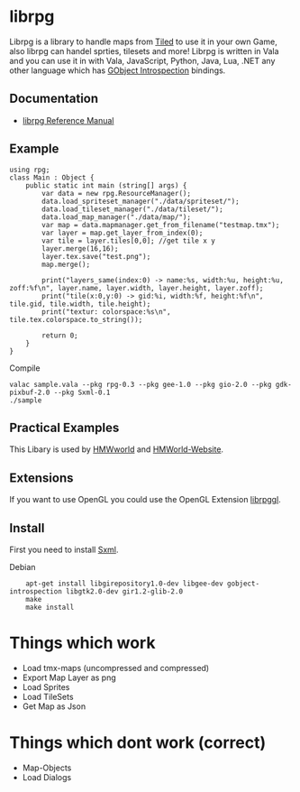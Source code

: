 librpg
=========

Librpg is a library to handle maps from [Tiled](https://github.com/bjorn/tiled/) to use it in your own Game, also librpg can handel sprties, tilesets and more!
Librpg is written in Vala and you can use it in with Vala, JavaScript, Python, Java, Lua, .NET any other language which has [GObject Introspection](https://live.gnome.org/GObjectIntrospection) bindings.
        
Documentation
-------------

 * [librpg Reference Manual](http://doc.hmworld.eu)
        
Example
-------

```vala
using rpg;
class Main : Object {
	public static int main (string[] args) {
		var data = new rpg.ResourceManager();
		data.load_spriteset_manager("./data/spriteset/");
		data.load_tileset_manager("./data/tileset/");
		data.load_map_manager("./data/map/");
		var map = data.mapmanager.get_from_filename("testmap.tmx");
		var layer = map.get_layer_from_index(0);
		var tile = layer.tiles[0,0]; //get tile x y
		layer.merge(16,16);
		layer.tex.save("test.png");
		map.merge();

		print("layers_same(index:0) -> name:%s, width:%u, height:%u, zoff:%f\n", layer.name, layer.width, layer.height, layer.zoff);
		print("tile(x:0,y:0) -> gid:%i, width:%f, height:%f\n", tile.gid, tile.width, tile.height);
		print("textur: colorspace:%s\n", tile.tex.colorspace.to_string());
		
		return 0;
	}
}

```

Compile
```
valac sample.vala --pkg rpg-0.3 --pkg gee-1.0 --pkg gio-2.0 --pkg gdk-pixbuf-2.0 --pkg Sxml-0.1
./sample
```	
Practical Examples
------------------

This Libary is used by [HMWworld](https://github.com/JumpLink/HMWorld) and [HMWorld-Website](https://github.com/JumpLink/HMWorld-Website).


Extensions
----------
If you want to use OpenGL you could use the OpenGL Extension [librpggl](https://github.com/JumpLink/librpggl).


Install
-------

First you need to install [Sxml](https://github.com/JumpLink/simple-xml-reader-vala).

Debian

        apt-get install libgirepository1.0-dev libgee-dev gobject-introspection libgtk2.0-dev gir1.2-glib-2.0
        make
        make install

Things which work
=================
* Load tmx-maps (uncompressed and compressed)
* Export Map Layer as png
* Load Sprites
* Load TileSets
* Get Map as Json

Things which dont work (correct)
=================
* Map-Objects
* Load Dialogs
